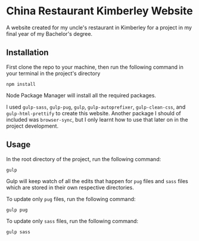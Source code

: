 # China Restaurant Kimberley Website

A website created for my uncle's restaurant in Kimberley for a project in my final year of my Bachelor's degree.

## Installation

First clone the repo to your machine, then run the following command in your terminal in the project's directory

    npm install

Node Package Manager will install all the required packages.

I used `gulp-sass`, `gulp-pug`, `gulp`, `gulp-autoprefixer`, `gulp-clean-css`, and `gulp-html-prettify` to create this website. Another package I should of included was `browser-sync`, but I only learnt how to use that later on in the project development.

## Usage

In the root directory of the project, run the following command:

    gulp

Gulp will keep watch of all the edits that happen for `pug` files and `sass` files which are stored in their own respective directories.

To update only `pug` files, run the following command:

    gulp pug

To update only `sass` files, run the following command:

    gulp sass
